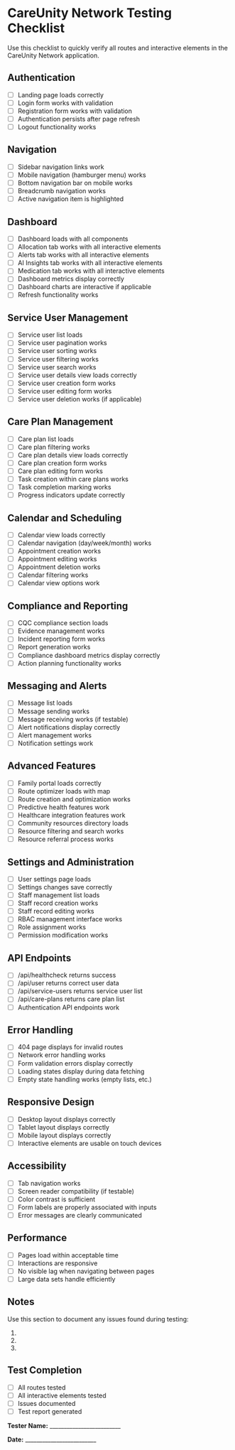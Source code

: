 # CareUnity Network Testing Checklist

Use this checklist to quickly verify all routes and interactive elements in the CareUnity Network application.

## Authentication
- [ ] Landing page loads correctly
- [ ] Login form works with validation
- [ ] Registration form works with validation
- [ ] Authentication persists after page refresh
- [ ] Logout functionality works

## Navigation
- [ ] Sidebar navigation links work
- [ ] Mobile navigation (hamburger menu) works
- [ ] Bottom navigation bar on mobile works
- [ ] Breadcrumb navigation works
- [ ] Active navigation item is highlighted

## Dashboard
- [ ] Dashboard loads with all components
- [ ] Allocation tab works with all interactive elements
- [ ] Alerts tab works with all interactive elements
- [ ] AI Insights tab works with all interactive elements
- [ ] Medication tab works with all interactive elements
- [ ] Dashboard metrics display correctly
- [ ] Dashboard charts are interactive if applicable
- [ ] Refresh functionality works

## Service User Management
- [ ] Service user list loads
- [ ] Service user pagination works
- [ ] Service user sorting works
- [ ] Service user filtering works
- [ ] Service user search works
- [ ] Service user details view loads correctly
- [ ] Service user creation form works
- [ ] Service user editing form works
- [ ] Service user deletion works (if applicable)

## Care Plan Management
- [ ] Care plan list loads
- [ ] Care plan filtering works
- [ ] Care plan details view loads correctly
- [ ] Care plan creation form works
- [ ] Care plan editing form works
- [ ] Task creation within care plans works
- [ ] Task completion marking works
- [ ] Progress indicators update correctly

## Calendar and Scheduling
- [ ] Calendar view loads correctly
- [ ] Calendar navigation (day/week/month) works
- [ ] Appointment creation works
- [ ] Appointment editing works
- [ ] Appointment deletion works
- [ ] Calendar filtering works
- [ ] Calendar view options work

## Compliance and Reporting
- [ ] CQC compliance section loads
- [ ] Evidence management works
- [ ] Incident reporting form works
- [ ] Report generation works
- [ ] Compliance dashboard metrics display correctly
- [ ] Action planning functionality works

## Messaging and Alerts
- [ ] Message list loads
- [ ] Message sending works
- [ ] Message receiving works (if testable)
- [ ] Alert notifications display correctly
- [ ] Alert management works
- [ ] Notification settings work

## Advanced Features
- [ ] Family portal loads correctly
- [ ] Route optimizer loads with map
- [ ] Route creation and optimization works
- [ ] Predictive health features work
- [ ] Healthcare integration features work
- [ ] Community resources directory loads
- [ ] Resource filtering and search works
- [ ] Resource referral process works

## Settings and Administration
- [ ] User settings page loads
- [ ] Settings changes save correctly
- [ ] Staff management list loads
- [ ] Staff record creation works
- [ ] Staff record editing works
- [ ] RBAC management interface works
- [ ] Role assignment works
- [ ] Permission modification works

## API Endpoints
- [ ] /api/healthcheck returns success
- [ ] /api/user returns correct user data
- [ ] /api/service-users returns service user list
- [ ] /api/care-plans returns care plan list
- [ ] Authentication API endpoints work

## Error Handling
- [ ] 404 page displays for invalid routes
- [ ] Network error handling works
- [ ] Form validation errors display correctly
- [ ] Loading states display during data fetching
- [ ] Empty state handling works (empty lists, etc.)

## Responsive Design
- [ ] Desktop layout displays correctly
- [ ] Tablet layout displays correctly
- [ ] Mobile layout displays correctly
- [ ] Interactive elements are usable on touch devices

## Accessibility
- [ ] Tab navigation works
- [ ] Screen reader compatibility (if testable)
- [ ] Color contrast is sufficient
- [ ] Form labels are properly associated with inputs
- [ ] Error messages are clearly communicated

## Performance
- [ ] Pages load within acceptable time
- [ ] Interactions are responsive
- [ ] No visible lag when navigating between pages
- [ ] Large data sets handle efficiently

## Notes
Use this section to document any issues found during testing:

1. 
2. 
3. 

## Test Completion
- [ ] All routes tested
- [ ] All interactive elements tested
- [ ] Issues documented
- [ ] Test report generated

**Tester Name:** _________________________

**Date:** _________________________
